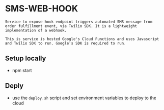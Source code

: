 # SMS-WEB-HOOK
```
Service to expose hook endpoint triggers automated SMS message from order fulfillment event, via Twilio SDK. It is a lightweight implementation of a webhook.

This is service is hosted Google's Cloud Functions and uses Javascript and Twilio SDK to run. Google's SDK is required to run. 
``` 

## Setup locally
* npm start

## Deply
* use the `deploy.sh` script and set environment variables to deploy to the cloud
